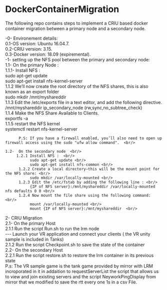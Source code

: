 # DockerContainerMigration
The following repo contains steps to implement a CRIU based docker container migration between a primary node and a secondary node.<br/>

-0- Environement details: <br/>
   0.1-OS version: Ubuntu 16.04.7. <br/>
   0.2-CRIU version: 3.15. <br/>
   0.3-Docker version: 18.09 (expiremental). <br/>
-1- setting up the NFS pool between the primary and secondary node: <br/>
    1.1- On the primary Node : <br/>
        1.1.1- Install NFS : <br/>
              sudo apt-get update <br/>
              sudo apt-get install nfs-kernel-server <br/>
         1.1.2 We’ll now create the root directory of the NFS shares, this is also known as an export folder <br/>
              sudo mkdir /mnt/myshareddir <br/>
         1.1.3 Edit the /etc/exports file in a text editor, and add the following directive. <br/>
              /mnt/myshareddir ip_secondary_node (rw,sync,no_subtree_check) <br/>
         1.1.4 Make the NFS Share Available to Clients. <br/>
              exportfs -a  <br/>
         1.1.5 restart the NFS kernel <br/>
              systemctl restart nfs-kernel-server  <br/>
              
          P.S: If you have a firewall enabled, you’ll also need to open up firewall access using the sudo "ufw allow command".  <br/>
          
    1.2-  On the secondary node  <br/>
         1.2.1 Install NFS :  <br/>
               sudo apt-get update <br/>
               sudo apt-get install nfs-common <br/>
          1.2.2 Create a local directory—this will be the mount point for the NFS share: <br/>
               sudo mkdir /var/locally-mounted <br/>
          1.2.3 Edit the /etc/fstab by adding the following line : <br/>
               {IP of NFS server}:/mnt/myshareddir /var/locally-mounted nfs defaults 0 0 <br/>
          1.2.4 Now mount the file share using the following command: <br/>
               mount /var/locally-mounted <br/>
               mount {IP of NFS server}:/mnt/myshareddir  <br/>
               
  2- CRIU Migration  <br/>
    2.1- On the primary Host  <br/>
        2.1.1 Run the script Run.sh to run the lrm node  <br/>
         --- Launch your VR application and connect your clients ( the VR unity sample is included in Tanks)  <br/>
        2.1.2 Run the script Checkpoint.sh to save the state of the container <br/>
    2.2- On the secondary Host <br/>
        2.2.1 Run the script restore.sh to restore the lrm container in its previous state <br/>
     P.s: The VR sample game is the tank game provided by mirror with LRM incroporated in it in addaition to requestServerList the script that allows us to view and join existing servers and the script NeyworkPingDisplay from mirror that we modified to save the rtt every one 1s in a csv File.  <br/>
     
        
         
         
               
  

         




